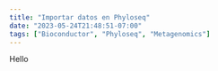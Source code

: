 ```yaml
---
title: "Importar datos en Phyloseq"
date: "2023-05-24T21:48:51-07:00"
tags: ["Bioconductor", "Phyloseq", "Metagenomics"]
---
```


Hello
